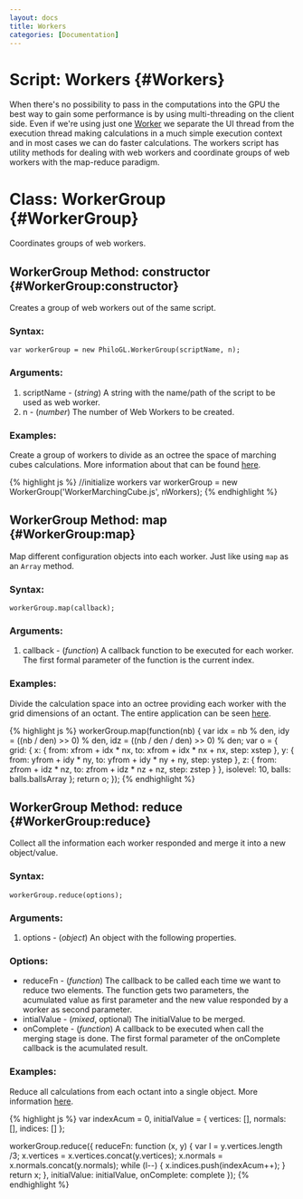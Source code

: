 ```yaml
--- 
layout: docs 
title: Workers 
categories: [Documentation]
---
```


Script: Workers {#Workers}
===============================

When there's no possibility to pass in the computations into the GPU the best way to gain some performance is by using multi-threading on the client side. 
Even if we're using just one [Worker](https://developer.mozilla.org/En/DOM/Worker) we separate the UI thread from 
the execution thread making calculations in a much simple execution context and in most cases we can do faster calculations. The workers script has utility 
methods for dealing with web workers and coordinate groups of web workers with the map-reduce paradigm.


Class: WorkerGroup {#WorkerGroup}
==================================

Coordinates groups of web workers.


WorkerGroup Method: constructor {#WorkerGroup:constructor}
-----------------------------------------------------------

Creates a group of web workers out of the same script.

### Syntax:

	var workerGroup = new PhiloGL.WorkerGroup(scriptName, n);

### Arguments:

1. scriptName - (*string*) A string with the name/path of the script to be used as web worker.
2. n - (*number*) The number of Web Workers to be created.

### Examples:

Create a group of workers to divide as an octree the space of marching cubes calculations. More information 
about that can be found [here](http://blog.thejit.org/2010/12/10/animating-isosurfaces-with-webgl-and-workers/).

{% highlight js %}
  //initialize workers
  var workerGroup = new WorkerGroup('WorkerMarchingCube.js', nWorkers);
{% endhighlight %}


WorkerGroup Method: map {#WorkerGroup:map}
--------------------------------------------

Map different configuration objects into each worker. Just like using `map` as an `Array` method.

### Syntax:

	workerGroup.map(callback);

### Arguments:

1. callback - (*function*) A callback function to be executed for each worker. The first formal parameter of the function is the current index.

### Examples:

Divide the calculation space into an octree providing each worker with the grid dimensions of an octant. The entire application can be seen 
[here](https://github.com/philogb/Playground/blob/master/Isosurface/Metaballs/cubes.js).

{% highlight js %}
  workerGroup.map(function(nb) {
    var idx = nb % den,
        idy = ((nb / den) >> 0) % den,
        idz = ((nb / den / den) >> 0) % den;
    var o = {
      grid: {
        x: {
          from: xfrom + idx * nx,
          to: xfrom + idx * nx + nx,
          step: xstep
        },
        y: {
          from: yfrom + idy * ny,
          to: yfrom + idy * ny + ny,
          step: ystep
        },
        z: {
          from: zfrom + idz * nz,
          to: zfrom + idz * nz + nz,
          step: zstep
        }
      },
      isolevel: 10,
      balls: balls.ballsArray
    };
    return o;
  });
{% endhighlight %}


WorkerGroup Method: reduce {#WorkerGroup:reduce}
-------------------------------------------------

Collect all the information each worker responded and merge it into a new object/value.

### Syntax:

	workerGroup.reduce(options);

### Arguments:

1. options - (*object*) An object with the following properties.

### Options:

* reduceFn - (*function*) The callback to be called each time we want to reduce two elements. The function gets two parameters, the acumulated value as first parameter 
and the new value responded by a worker as second parameter.
* intialValue - (*mixed*, optional) The initialValue to be merged.
* onComplete - (*function*) A callback to be executed when call the merging stage is done. The first formal parameter of the onComplete callback is the acumulated result.

### Examples:

Reduce all calculations from each octant into a single object. More information [here](https://github.com/philogb/Playground/blob/master/Isosurface/Metaballs/cubes.js).

{% highlight js %}
var indexAcum = 0, initialValue = {
  vertices: [],
  normals: [],
  indices: []
};

workerGroup.reduce({
  reduceFn: function (x, y) {
    var l = y.vertices.length /3;
    x.vertices = x.vertices.concat(y.vertices);
    x.normals = x.normals.concat(y.normals);
    while (l--) {
      x.indices.push(indexAcum++);
    }
    return x;
  },
  initialValue: initialValue,
  onComplete: complete
});
{% endhighlight %}

